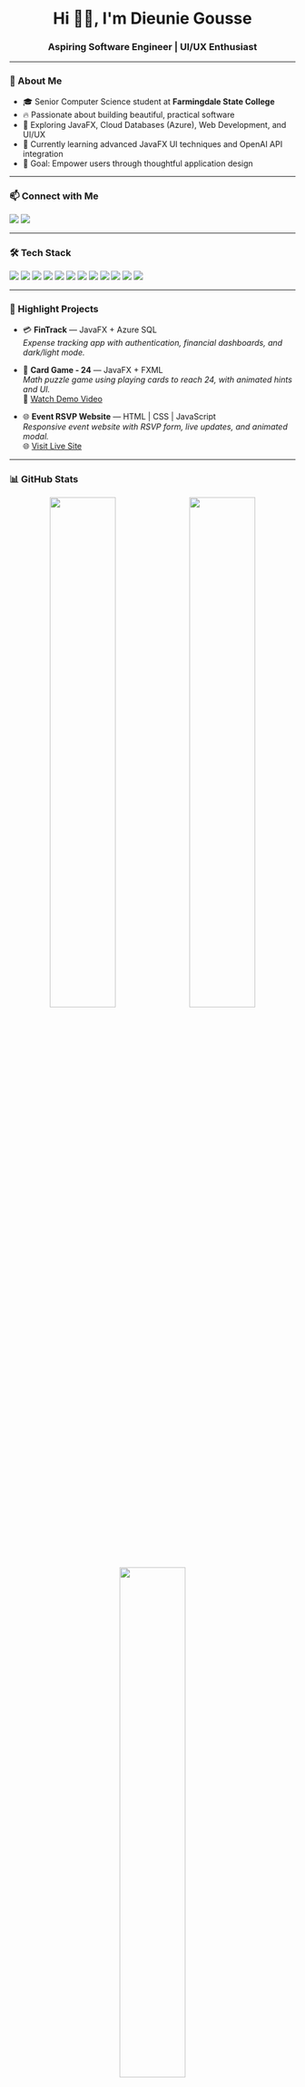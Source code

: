 


<h1 align="center">Hi 👋🏽, I'm Dieunie Gousse</h1>
<h3 align="center">Aspiring Software Engineer | UI/UX Enthusiast</h3>

---

### 🧠 About Me
- 🎓 Senior Computer Science student at **Farmingdale State College** 
- 🔥 Passionate about building beautiful, practical software
- 🚀 Exploring JavaFX, Cloud Databases (Azure), Web Development, and UI/UX
- 🌱 Currently learning advanced JavaFX UI techniques and OpenAI API integration
- 🎯 Goal: Empower users through thoughtful application design

---

### 📫 Connect with Me
<p align="left">
<a href="mailto:mariedgousse@gmail.com"><img src="https://img.shields.io/badge/Gmail-mariedgousse@gmail.com-red?style=for-the-badge&logo=gmail&logoColor=white"></a>
<a href="https://linkedin.com/in/dieuniegousse"><img src="https://img.shields.io/badge/LinkedIn-Dieunie%20Gousse-blue?style=for-the-badge&logo=linkedin&logoColor=white"></a>
</p>

---

### 🛠️ Tech Stack

<p align="left">
  <img src="https://img.shields.io/badge/Java-007396?style=for-the-badge&logo=java&logoColor=white"/>
  <img src="https://img.shields.io/badge/JavaFX-1B74E4?style=for-the-badge&logo=java&logoColor=white"/>
  <img src="https://img.shields.io/badge/HTML5-E34F26?style=for-the-badge&logo=html5&logoColor=white"/>
  <img src="https://img.shields.io/badge/CSS3-1572B6?style=for-the-badge&logo=css3&logoColor=white"/>
  <img src="https://img.shields.io/badge/JavaScript-F7DF1E?style=for-the-badge&logo=javascript&logoColor=black"/>
  <img src="https://img.shields.io/badge/Azure-0078D4?style=for-the-badge&logo=microsoft-azure&logoColor=white"/>
  <img src="https://img.shields.io/badge/MySQL-4479A1?style=for-the-badge&logo=mysql&logoColor=white"/>
  <img src="https://img.shields.io/badge/React-20232A?style=for-the-badge&logo=react&logoColor=61DAFB"/>
  <img src="https://img.shields.io/badge/Git-F05032?style=for-the-badge&logo=git&logoColor=white"/>
  <img src="https://img.shields.io/badge/GitHub-181717?style=for-the-badge&logo=github&logoColor=white"/>
  <img src="https://img.shields.io/badge/VSCode-007ACC?style=for-the-badge&logo=visual-studio-code&logoColor=white"/>
  <img src="https://img.shields.io/badge/IntelliJIDEA-000000?style=for-the-badge&logo=intellijidea&logoColor=white"/>
</p>

---

### 🚀 Highlight Projects

- 💳 **FinTrack** — JavaFX + Azure SQL  
  _Expense tracking app with authentication, financial dashboards, and dark/light mode._

- 🧩 **Card Game - 24** — JavaFX + FXML  
  _Math puzzle game using playing cards to reach 24, with animated hints and UI._  
  🎥 [Watch Demo Video](https://youtu.be/OZOZoZWQ_jc)

- 🌐 **Event RSVP Website** — HTML | CSS | JavaScript  
  _Responsive event website with RSVP form, live updates, and animated modal._  
  🌐 [Visit Live Site](https://drawing-flexible-stream-277.vscodeedu.app)
  
---

### 📊 GitHub Stats

<p align="center">
  <img src="https://github-readme-stats.vercel.app/api?username=DieunieG&show_icons=true&theme=radical" width="48%" />
  <img src="https://github-readme-streak-stats.herokuapp.com/?user=DieunieG&theme=radical" width="48%" />
</p>

<p align="center">
  <img src="https://github-readme-stats.vercel.app/api/top-langs/?username=DieunieG&layout=compact&theme=radical" width="48%" />
</p>
---
> "Coding the future, one beautiful idea at a time. 💻🎨"

